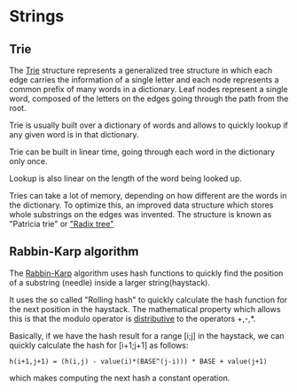 # Strings

## Trie

The [Trie](https://en.wikipedia.org/wiki/Trie) structure represents a
generalized tree structure in which each edge carries the information
of a single letter and each node represents a common prefix of many
words in a dictionary. Leaf nodes represent a single word, composed
of the letters on the edges going through the path from the root.

Trie is usually built over a dictionary of words and allows to
quickly lookup if any given word is in that dictionary.

Trie can be built in linear time, going through each word in the
dictionary only once.

Lookup is also linear on the length of the word being looked up.

Tries can take a lot of memory, depending on how different are the
words in the dictionary. To optimize this, an improved data structure
which stores whole substrings on the edges was invented. The structure
is known as "Patricia trie" or ["Radix tree"](https://en.wikipedia.org/wiki/Radix_tree)

## Rabbin-Karp algorithm

The [Rabbin-Karp](https://en.wikipedia.org/wiki/Rabin%E2%80%93Karp_algorithm)
algorithm uses hash functions to quickly find the position of a substring
(needle) inside a larger string(haystack).

It uses the so called "Rolling hash" to quickly calculate the hash function
for the next position in the haystack. The mathematical property which allows
this is that the modulo operator is [distributive](https://en.wikipedia.org/wiki/Distributive_property)
to the operators +,-,*.

Basically, if we have the hash result for a range [i;j] in the haystack,
we can quickly calculate the hash for [i+1;j+1] as follows:

```
h(i+1,j+1) = (h(i,j) - value(i)*(BASE^(j-i))) * BASE + value(j+1)
```

which makes computing the next hash a constant operation.